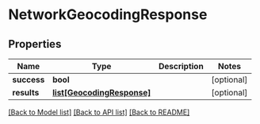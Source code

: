 # NetworkGeocodingResponse

## Properties
Name | Type | Description | Notes
------------ | ------------- | ------------- | -------------
**success** | **bool** |  | [optional] 
**results** | [**list[GeocodingResponse]**](GeocodingResponse.md) |  | [optional] 

[[Back to Model list]](../README.md#documentation-for-models) [[Back to API list]](../README.md#documentation-for-api-endpoints) [[Back to README]](../README.md)


